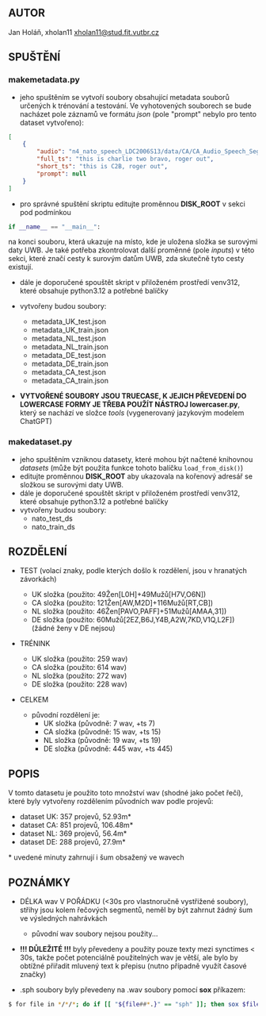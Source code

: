 ## AUTOR
Jan Holáň, xholan11
xholan11@stud.fit.vutbr.cz

## SPUŠTĚNÍ
### makemetadata.py
- jeho spuštěním se vytvoří soubory obsahující metadata souborů určených k trénování a testování. Ve vyhotovených souborech se bude nacházet pole záznamů ve formátu *json* (pole "prompt" nebylo pro tento dataset vytvořeno):
```json
[
    {
        "audio": "n4_nato_speech_LDC2006S13/data/CA/CA_Audio_Speech_Segments/0_C2B_male.wav",
        "full_ts": "this is charlie two bravo, roger out",
        "short_ts": "this is C2B, roger out",
        "prompt": null
    }
]
```

- pro správné spuštění skriptu editujte proměnnou **DISK_ROOT** v sekci pod podmínkou 
```python
if __name__ == "__main__":
```
na konci souboru, která ukazuje na místo, kde je uložena složka se surovými daty UWB. Je také potřeba zkontrolovat další proměnné (pole *inputs*) v této sekci, které značí cesty k surovým datům UWB, zda skutečně tyto cesty existují.

- dále je doporučené spouštět skript v přiloženém prostředí venv312, které obsahuje python3.12 a potřebné balíčky
- vytvořeny budou soubory:
    - metadata_UK_test.json
    - metadata_UK_train.json  
    - metadata_NL_test.json
    - metadata_NL_train.json  
    - metadata_DE_test.json
    - metadata_DE_train.json  
    - metadata_CA_test.json
    - metadata_CA_train.json  

- **VYTVOŘENÉ SOUBORY JSOU TRUECASE, K JEJICH PŘEVEDENÍ DO LOWERCASE FORMY JE TŘEBA POUŽÍT NÁSTROJ lowercaser.py**, který se nachází ve složce *tools* (vygenerovaný jazykovým modelem ChatGPT)

### makedataset.py
- jeho spuštěním vzniknou datasety, které mohou být načtené knihovnou *datasets* (může být použita funkce tohoto balíčku `load_from_disk()`)
- editujte proměnnou **DISK_ROOT** aby ukazovala na kořenový adresář se složkou se surovými daty UWB.
- dále je doporučené spouštět skript v přiloženém prostředí venv312, které obsahuje python3.12 a potřebné balíčky
- vytvořeny budou soubory:
    - nato_test_ds
    - nato_train_ds

## ROZDĚLENÍ

-   TEST (volací znaky, podle kterých došlo k rozdělení, jsou v hranatých závorkách)

    -   UK složka (použito: 49Žen[L0H]+49Mužů[H7V,O6N])
    -   CA složka (použito: 121Žen[AW,M2D]+116Mužů[RT,CB])
    -   NL složka (použito: 46Žen[PAVO,PAFF]+51Mužů[AMAA,31])
    -   DE složka (použito: 60Mužů[2EZ,B6J,Y4B,A2W,7KD,V1Q,L2F]) (žádné ženy v DE nejsou)

-   TRÉNINK

    -   UK složka (použito: 259 wav)
    -   CA složka (použito: 614 wav)
    -   NL složka (použito: 272 wav)
    -   DE složka (použito: 228 wav)

-   CELKEM
    -   původní rozdělení je:
        -   UK složka (původně: 7 wav, +ts 7)
        -   CA složka (původně: 15 wav, +ts 15)
        -   NL složka (původně: 19 wav, +ts 19)
        -   DE složka (původně: 445 wav, +ts 445)

## POPIS

V tomto datasetu je použito toto množství wav (shodné jako počet řečí), které byly vytvořeny rozdělením původních wav podle projevů:

-   dataset UK: 357 projevů, 52.93m\*
-   dataset CA: 851 projevů, 106.48m\*
-   dataset NL: 369 projevů, 56.4m\*
-   dataset DE: 288 projevů, 27.9m\*

\* uvedené minuty zahrnují i šum obsažený ve wavech

## POZNÁMKY
- DÉLKA wav V POŘÁDKU (<30s pro vlastnoručně vystřižené soubory), střihy jsou kolem řečových segmentů, neměl by být zahrnut žádný šum ve výsledných nahrávkách
    - původní wav soubory nejsou použity...
    
-   **!!! DŮLEŽITÉ !!!** byly převedeny a použity pouze texty mezi synctimes \< 30s, takže počet potenciálně použitelných wav je větší, ale bylo by obtížné přiřadit mluvený text k přepisu (nutno případně využít časové značky)

-   .sph soubory byly převedeny na .wav soubory pomocí **sox** příkazem:

```bash
$ for file in */*/*; do if [[ "${file##*.}" == "sph" ]]; then sox $file ${file%.*}.wav; fi; done
```
